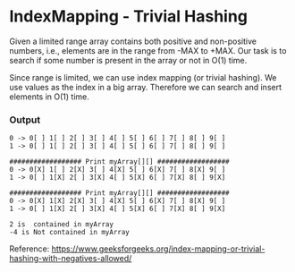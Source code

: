# IndexMapping  - Trivial Hashing

Given a limited range array contains both positive and non-positive numbers, i.e., elements are in the range from -MAX to +MAX. Our task is to search if some number is present in the array or not in O(1) time.

Since range is limited, we can use index mapping (or trivial hashing). We use values as the index in a big array. Therefore we can search and insert elements in O(1) time.

### Output
```
0 -> 0[ ] 1[ ] 2[ ] 3[ ] 4[ ] 5[ ] 6[ ] 7[ ] 8[ ] 9[ ] 
1 -> 0[ ] 1[ ] 2[ ] 3[ ] 4[ ] 5[ ] 6[ ] 7[ ] 8[ ] 9[ ] 

################## Print myArray[][] ##################
0 -> 0[X] 1[ ] 2[X] 3[ ] 4[X] 5[ ] 6[X] 7[ ] 8[X] 9[ ] 
1 -> 0[ ] 1[X] 2[ ] 3[X] 4[ ] 5[X] 6[ ] 7[X] 8[ ] 9[X] 

################## Print myArray[][] ##################
0 -> 0[X] 1[X] 2[X] 3[ ] 4[X] 5[ ] 6[X] 7[ ] 8[X] 9[ ] 
1 -> 0[ ] 1[X] 2[ ] 3[X] 4[ ] 5[X] 6[ ] 7[X] 8[ ] 9[X] 

2 is  contained in myArray
-4 is Not contained in myArray
```

Reference: https://www.geeksforgeeks.org/index-mapping-or-trivial-hashing-with-negatives-allowed/
